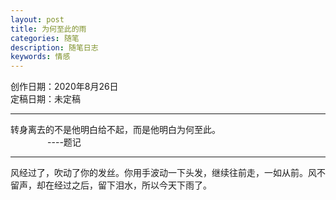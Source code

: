 ```yaml
---
layout: post
title: 为何至此的雨
categories: 随笔
description: 随笔日志
keywords: 情感
---
```


创作日期：2020年8月26日  
定稿日期：未定稿  



* * * * * * * * * * * * * * * * * * * * * * * * *
转身离去的不是他明白给不起，而是他明白为何至此。    
&#160;&#160;&#160;&#160;&#160;&#160;&#160;&#160;&#160;&#160;&#160;&#160;&#160;&#160; ----题记 
* * * * * * * * * * * * * * * * * * * * * * * * *
   
风经过了，吹动了你的发丝。你用手波动一下头发，继续往前走，一如从前。风不留声，却在经过之后，留下泪水，所以今天下雨了。